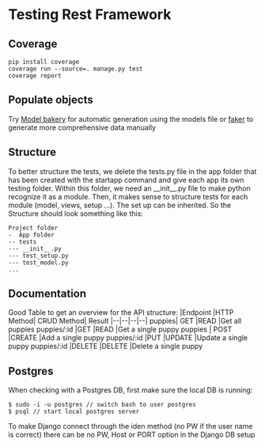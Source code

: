 # Testing Rest Framework
## Coverage

    pip install coverage
    coverage run --source=. manage.py test
    coverage report

## Populate objects
Try [Model bakery](https://pypi.org/project/model-bakery/) for automatic generation using the models file or [faker](https://github.com/joke2k/faker/) to generate more comprehensive data manually

## Structure
To better structure the tests, we delete the tests.py file in the app folder that has been created with the startapp command and give each app its own testing folder. Within this folder, we need an \_\_init__.py file to make python recognize it as a module. Then, it makes sense to structure tests for each module (model, views, setup ...). The set up can be inherited. So the Structure should look something like this:

    Project folder
    -  App folder
    -- tests
    --- __init__.py
    --- test_setup.py
    --- test_model.py
    ...
  
## Documentation
Good Table to get an overview for the API structure:
|Endpoint 	|HTTP Method| 	CRUD Method| 	Result
|--|--|--|--|
puppies| 	GET 	|READ 	|Get all puppies
puppies/:id 	|GET 	|READ 	|Get a single puppy
puppies |	POST 	|CREATE 	|Add a single puppy
puppies/:id 	|PUT 	|UPDATE 	|Update a single puppy
puppies/:id 	|DELETE 	|DELETE 	|Delete a single puppy

## Postgres
When checking with a Postgres DB, first make sure the local DB is running:

    $ sudo -i -u postgres // switch bash to user postgres
    $ psql // start local postgres server

To make Django connect through the iden method (no PW if the user name is correct) there can be no PW, Host or PORT option in the Django DB setup

<!--stackedit_data:
eyJoaXN0b3J5IjpbLTMxMTAyOTQ5MCwtMTEwODA0OTQ4NCwtOT
Y1OTU2NTk0LDEwMjk3NDA3ODcsMTEyMzUwMzE0MiwtMTk1Njgx
NDQ2Nyw2MTQ0NTk3MDYsLTc0ODgxNTkxXX0=
-->